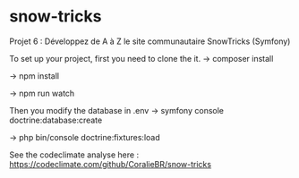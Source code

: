 # snow-tricks
Projet 6 : Développez de A à Z le site communautaire SnowTricks (Symfony)

To set up your project, first you need to clone the it.
-> composer install

-> npm install

-> npm run watch

Then you modify the database in .env
-> symfony console doctrine:database:create

-> php bin/console doctrine:fixtures:load

See the codeclimate analyse here : https://codeclimate.com/github/CoralieBR/snow-tricks
